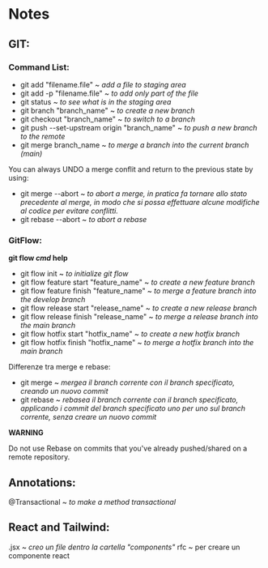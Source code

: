 # Notes 

## GIT:

### Command List:

* git add "filename.file" ~ *add a file to staging area*
* git add -p "filename.file" ~ *to add only part of the file*
* git status ~ *to see what is in the staging area*
* git branch "branch_name" ~ *to create a new branch*
* git checkout "branch_name" ~ *to switch to a branch*
* git push --set-upstream origin "branch_name" ~ *to push a new branch to the remote*
* git merge branch_name ~ *to merge a branch into the current branch (main)*

You can always UNDO a merge conflit and return to the previous state by using:

* git merge --abort ~ *to abort a merge, in pratica fa tornare allo stato precedente al merge, in modo che 
  si possa effettuare alcune modifiche al codice per evitare conflitti.* 
* git rebase --abort ~ *to abort a rebase*

### GitFlow: 

**git flow *cmd* help**

* git flow init ~ *to initialize git flow*
* git flow feature start "feature_name" ~ *to create a new feature branch*
* git flow feature finish "feature_name" ~ *to merge a feature branch into the develop branch*
* git flow release start "release_name" ~ *to create a new release branch*
* git flow release finish "release_name" ~ *to merge a release branch into the main branch*
* git flow hotfix start "hotfix_name" ~ *to create a new hotfix branch*
* git flow hotfix finish "hotfix_name" ~ *to merge a hotfix branch into the main branch*

Differenze tra merge e rebase:
* git merge ~ *mergea il branch corrente con il branch specificato, creando un nuovo commit*
* git rebase ~ *rebasea il branch corrente con il branch specificato, applicando i commit del branch specificato
  uno per uno sul branch corrente, senza creare un nuovo commit*

**WARNING**

Do not use Rebase on commits that you've already pushed/shared on a remote repository.

## Annotations:
@Transactional ~ *to make a method transactional*

## React and Tailwind:
.jsx ~ *creo un file dentro la cartella "components"*
rfc ~ per creare un componente react

